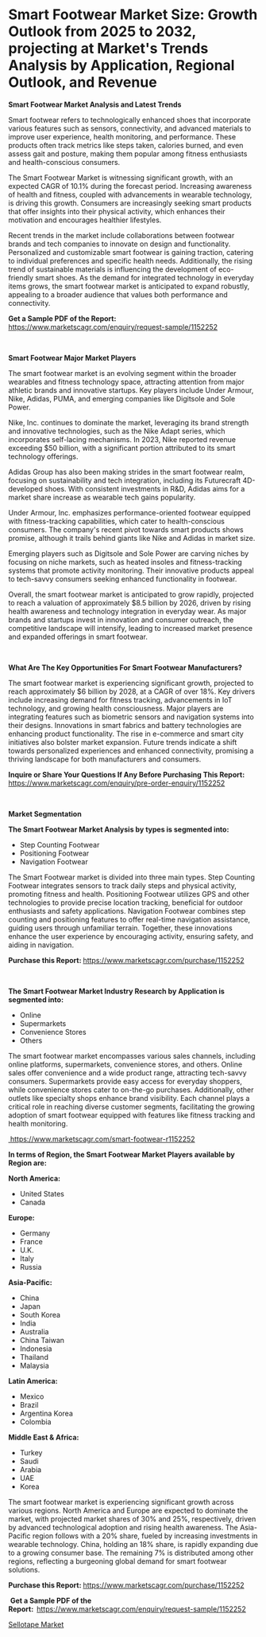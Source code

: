 <p><h1>Smart Footwear Market Size: Growth Outlook from 2025 to 2032, projecting at Market's Trends Analysis by Application, Regional Outlook, and Revenue</h1></p><p><strong>Smart Footwear Market Analysis and Latest Trends</strong></p>
<p><p>Smart footwear refers to technologically enhanced shoes that incorporate various features such as sensors, connectivity, and advanced materials to improve user experience, health monitoring, and performance. These products often track metrics like steps taken, calories burned, and even assess gait and posture, making them popular among fitness enthusiasts and health-conscious consumers.</p><p>The Smart Footwear Market is witnessing significant growth, with an expected CAGR of 10.1% during the forecast period. Increasing awareness of health and fitness, coupled with advancements in wearable technology, is driving this growth. Consumers are increasingly seeking smart products that offer insights into their physical activity, which enhances their motivation and encourages healthier lifestyles.</p><p>Recent trends in the market include collaborations between footwear brands and tech companies to innovate on design and functionality. Personalized and customizable smart footwear is gaining traction, catering to individual preferences and specific health needs. Additionally, the rising trend of sustainable materials is influencing the development of eco-friendly smart shoes. As the demand for integrated technology in everyday items grows, the smart footwear market is anticipated to expand robustly, appealing to a broader audience that values both performance and connectivity.</p></p>
<p><strong>Get a Sample PDF of the Report:&nbsp;</strong> <a href="https://www.marketscagr.com/enquiry/request-sample/1152252?utm_campaign=2339&utm_medium=2&utm_source=Github&utm_content=ia&utm_term=07022025&utm_id=smart-footwear">https://www.marketscagr.com/enquiry/request-sample/1152252</a></p>
<p>&nbsp;</p>
<p><strong>Smart Footwear Major Market Players</strong></p>
<p><p>The smart footwear market is an evolving segment within the broader wearables and fitness technology space, attracting attention from major athletic brands and innovative startups. Key players include Under Armour, Nike, Adidas, PUMA, and emerging companies like Digitsole and Sole Power. </p><p>Nike, Inc. continues to dominate the market, leveraging its brand strength and innovative technologies, such as the Nike Adapt series, which incorporates self-lacing mechanisms. In 2023, Nike reported revenue exceeding $50 billion, with a significant portion attributed to its smart technology offerings.</p><p>Adidas Group has also been making strides in the smart footwear realm, focusing on sustainability and tech integration, including its Futurecraft 4D-developed shoes. With consistent investments in R&D, Adidas aims for a market share increase as wearable tech gains popularity.</p><p>Under Armour, Inc. emphasizes performance-oriented footwear equipped with fitness-tracking capabilities, which cater to health-conscious consumers. The company's recent pivot towards smart products shows promise, although it trails behind giants like Nike and Adidas in market size.</p><p>Emerging players such as Digitsole and Sole Power are carving niches by focusing on niche markets, such as heated insoles and fitness-tracking systems that promote activity monitoring. Their innovative products appeal to tech-savvy consumers seeking enhanced functionality in footwear.</p><p>Overall, the smart footwear market is anticipated to grow rapidly, projected to reach a valuation of approximately $8.5 billion by 2026, driven by rising health awareness and technology integration in everyday wear. As major brands and startups invest in innovation and consumer outreach, the competitive landscape will intensify, leading to increased market presence and expanded offerings in smart footwear.</p></p>
<p>&nbsp;</p>
<p><strong>What Are The Key Opportunities For Smart Footwear Manufacturers?</strong></p>
<p><p>The smart footwear market is experiencing significant growth, projected to reach approximately $6 billion by 2028, at a CAGR of over 18%. Key drivers include increasing demand for fitness tracking, advancements in IoT technology, and growing health consciousness. Major players are integrating features such as biometric sensors and navigation systems into their designs. Innovations in smart fabrics and battery technologies are enhancing product functionality. The rise in e-commerce and smart city initiatives also bolster market expansion. Future trends indicate a shift towards personalized experiences and enhanced connectivity, promising a thriving landscape for both manufacturers and consumers.</p></p>
<p><strong>Inquire or Share Your Questions If Any Before Purchasing This Report:</strong> <a href="https://www.marketscagr.com/enquiry/pre-order-enquiry/1152252?utm_campaign=2339&utm_medium=2&utm_source=Github&utm_content=ia&utm_term=07022025&utm_id=smart-footwear">https://www.marketscagr.com/enquiry/pre-order-enquiry/1152252</a></p>
<p>&nbsp;</p>
<p><strong>Market Segmentation</strong></p>
<p><strong>The Smart Footwear Market Analysis by types is segmented into:</strong></p>
<p><ul><li>Step Counting Footwear</li><li>Positioning Footwear</li><li>Navigation Footwear</li></ul></p>
<p><p>The Smart Footwear market is divided into three main types. Step Counting Footwear integrates sensors to track daily steps and physical activity, promoting fitness and health. Positioning Footwear utilizes GPS and other technologies to provide precise location tracking, beneficial for outdoor enthusiasts and safety applications. Navigation Footwear combines step counting and positioning features to offer real-time navigation assistance, guiding users through unfamiliar terrain. Together, these innovations enhance the user experience by encouraging activity, ensuring safety, and aiding in navigation.</p></p>
<p><strong>Purchase this Report:&nbsp;</strong><a href="https://www.marketscagr.com/purchase/1152252?utm_campaign=2339&utm_medium=2&utm_source=Github&utm_content=ia&utm_term=07022025&utm_id=smart-footwear">https://www.marketscagr.com/purchase/1152252</a></p>
<p>&nbsp;</p>
<p><strong>The Smart Footwear Market Industry Research by Application is segmented into:</strong></p>
<p><ul><li>Online</li><li>Supermarkets</li><li>Convenience Stores</li><li>Others</li></ul></p>
<p><p>The smart footwear market encompasses various sales channels, including online platforms, supermarkets, convenience stores, and others. Online sales offer convenience and a wide product range, attracting tech-savvy consumers. Supermarkets provide easy access for everyday shoppers, while convenience stores cater to on-the-go purchases. Additionally, other outlets like specialty shops enhance brand visibility. Each channel plays a critical role in reaching diverse customer segments, facilitating the growing adoption of smart footwear equipped with features like fitness tracking and health monitoring.</p></p>
<p><a href="https://www.marketscagr.com/smart-footwear-r1152252?utm_campaign=2339&utm_medium=2&utm_source=Github&utm_content=ia&utm_term=07022025&utm_id=smart-footwear">&nbsp;https://www.marketscagr.com/smart-footwear-r1152252</a></p>
<p><strong>In terms of Region, the Smart Footwear Market Players available by Region are:</strong></p>
<p>
    <p> <strong> North America: </strong>
        <ul>
            <li>United States</li>
            <li>Canada</li>
        </ul>
        </p> 
    <p> <strong> Europe: </strong>
        <ul>
            <li>Germany</li>
            <li>France</li>
            <li>U.K.</li>
            <li>Italy</li>
            <li>Russia</li>
        </ul>
        </p> 
    <p> <strong> Asia-Pacific: </strong>
        <ul>
            <li>China</li>
            <li>Japan</li>
            <li>South Korea</li>
            <li>India</li>
            <li>Australia</li>
            <li>China Taiwan</li>
            <li>Indonesia</li>
            <li>Thailand</li>
            <li>Malaysia</li>
        </ul>
        </p> 
    <p> <strong> Latin America: </strong>
        <ul>
            <li>Mexico</li>
            <li>Brazil</li>
            <li>Argentina Korea</li>
            <li>Colombia</li>
        </ul>
        </p> 
    <p> <strong> Middle East & Africa: </strong>
        <ul>
            <li>Turkey</li>
            <li>Saudi</li>
            <li>Arabia</li>
            <li>UAE</li>
            <li>Korea</li>
        </ul>
    </p>
    </p>
<p><p>The smart footwear market is experiencing significant growth across various regions. North America and Europe are expected to dominate the market, with projected market shares of 30% and 25%, respectively, driven by advanced technological adoption and rising health awareness. The Asia-Pacific region follows with a 20% share, fueled by increasing investments in wearable technology. China, holding an 18% share, is rapidly expanding due to a growing consumer base. The remaining 7% is distributed among other regions, reflecting a burgeoning global demand for smart footwear solutions.</p></p>
<p><strong>Purchase this Report: </strong><a href="https://www.marketscagr.com/purchase/1152252?utm_campaign=2339&utm_medium=2&utm_source=Github&utm_content=ia&utm_term=07022025&utm_id=smart-footwear">https://www.marketscagr.com/purchase/1152252</a></p>
<p>&nbsp;<strong>Get a Sample PDF of the Report:&nbsp;&nbsp;</strong><a href="https://www.marketscagr.com/enquiry/request-sample/1152252?utm_campaign=2339&utm_medium=2&utm_source=Github&utm_content=ia&utm_term=07022025&utm_id=smart-footwear">https://www.marketscagr.com/enquiry/request-sample/1152252</a></p>
<p><strong></strong></p>
<p><p><a href="https://github.com/arnoldannice0/Market-Research-Report-List-1/blob/main/sellotape-market.md?utm_campaign=2339&utm_medium=2&utm_source=Github&utm_content=ia&utm_term=07022025&utm_id=smart-footwear">Sellotape Market</a></p></p>